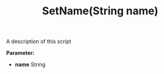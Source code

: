 ﻿---
uid: crmscript_ref_NSCRMScriptEntity_SetName
title: SetName(String name)
intellisense: NSCRMScriptEntity.SetName
keywords: NSCRMScriptEntity, GetName
so.topic: reference
---

A description of this script

**Parameter:** 
 - **name** String

